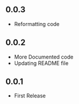 ## 0.0.3

* Reformatting code


## 0.0.2

* More Documented code
* Updating README file

## 0.0.1

* First Release
